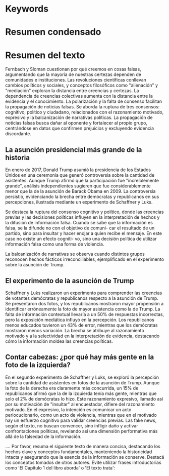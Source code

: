 # Keywords

# Resumen condensado

# Resumen del texto

Fernbach y Sloman cuestionan por qué creemos en cosas falsas, argumentando que la mayoría de nuestras certezas dependen de comunidades e instituciones. Las revoluciones científicas conllevan cambios políticos y sociales, y conceptos filosóficos como "alienación" y "mediación" exploran la distancia entre creencias y certezas. La dependencia de creencias colectivas aumenta con la distancia entre la evidencia y el conocimiento. La polarización y la falta de consenso facilitan la propagación de noticias falsas. Se aborda la ruptura de tres consensos: cognitivo, político y ciudadano, relacionados con el razonamiento motivado, expresivo y la balcanización de narrativas políticas. La propagación de noticias falsas busca dañar al oponente y fortalecer al propio grupo, centrándose en datos que confirmen prejuicios y excluyendo evidencia discordante.

## La asunción presidencial más grande de la historia

En enero de 2017, Donald Trump asumió la presidencia de los Estados Unidos en una ceremonia que generó controversia sobre la cantidad de asistentes. Aunque Trump afirmó que la participación fue "increíblemente grande", análisis independientes sugieren que fue considerablemente menor que la de la asunción de Barack Obama en 2009. La controversia persistió, evidenciando la brecha entre demócratas y republicanos en sus percepciones, ilustrada mediante un experimento de Schaffner y Luks. 

Se destaca la ruptura del consenso cognitivo y político, donde las creencias previas y las decisiones políticas influyen en la interpretación de hechos y la difusión de información falsa. Cuando se sabe que la información es falsa, se la difunde no con el objetivo de comuni- car el resultado de un partido, sino para insultar y hacer enojar a quien recibe el mensaje. En este caso no existe un efecto cogniti- vo, sino una decisión política de utilizar información falsa como una forma de violencia.

La balcanización de narrativas se observa cuando distintos grupos reconocen hechos fácticos irreconciliables, ejemplificado en el experimento sobre la asunción de Trump.

## El experimento de la asunción de Trump

Schaffner y Luks realizaron un experimento para comprender las creencias de votantes demócratas y republicanos respecto a la asunción de Trump. Se presentaron dos fotos, y los republicanos mostraron mayor propensión a identificar erróneamente la foto de mayor asistencia como la de Trump. La falta de información contextual llevaría a un 50% de respuestas incorrectas, pero la exposición mediática influyó en la percepción. Los republicanos menos educados tuvieron un 43% de error, mientras que los demócratas mostraron menos variación. La brecha se atribuye al razonamiento motivado y a la selectividad en la interpretación de evidencia, destacando cómo la información moldea las creencias políticas.

## Contar cabezas: ¿por qué hay más gente en la foto de la izquierda?

En el segundo experimento de Schaffner y Luks, se exploró la percepción sobre la cantidad de asistentes en fotos de la asunción de Trump. Aunque la foto de la derecha era claramente más concurrida, un 15% de republicanos afirmó que la de la izquierda tenía más gente, mientras que solo el 2% de demócratas lo hizo. Este razonamiento expresivo, llamado así por su motivación de "insultar" al encuestador, difiere del razonamiento motivado. En el expresivo, la intención es comunicar un acto perlocucionario, como un acto de violencia, mientras que en el motivado hay un esfuerzo cognitivo para validar creencias previas. Las fake news, según el texto, no buscan convencer, sino infligir daño y activar confrontaciones políticas, revelando así una dimensión performativa más allá de la falsedad de la información.


....
Por favor, resuma el siguiente texto de manera concisa, destacando los hechos clave y conceptos fundamentales, manteniendo la historicidad intacta y asegurando que la esencia de la información se conserve. Destacá los conceptos tomados de otros autores. Evite utilizar frases introductorias como 'El Capítulo 1 del libro aborda' o 'El texto trata':
